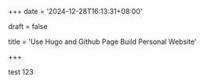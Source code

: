 +++
date = '2024-12-28T16:13:31+08:00'

draft = false

title = 'Use Hugo and Github Page Build Personal Website'

+++

test 123
